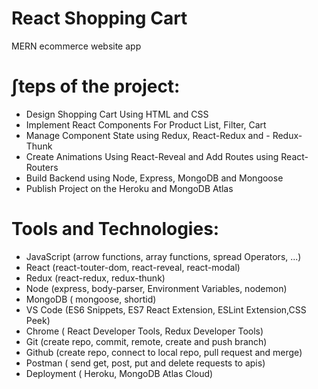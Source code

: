 # React Shopping Cart

MERN ecommerce website app

# ∫teps of the project:

- Design Shopping Cart Using HTML and CSS
- Implement React Components For Product List, Filter, Cart
- Manage Component State using Redux, React-Redux and - Redux-Thunk
- Create Animations Using React-Reveal and Add Routes using React-Routers
- Build Backend using Node, Express, MongoDB and Mongoose
- Publish Project on the Heroku and MongoDB Atlas

# Tools and Technologies:

- JavaScript (arrow functions, array functions, spread Operators, ...)
- React (react-touter-dom, react-reveal, react-modal)
- Redux (react-redux, redux-thunk)
- Node (express, body-parser, Environment Variables, nodemon)
- MongoDB ( mongoose, shortid)
- VS Code (ES6 Snippets, ES7 React Extension, ESLint Extension,CSS Peek)
- Chrome ( React Developer Tools, Redux Developer Tools)
- Git (create repo, commit, remote, create and push branch)
- Github (create repo, connect to local repo, pull request and merge)
- Postman ( send get, post, put and delete requests to apis)
- Deployment ( Heroku, MongoDB Atlas Cloud)

